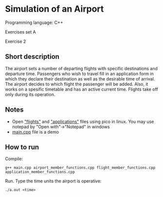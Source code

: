 # Simulation of an Airport

Programming language: C++

Exercises set A

Exercise 2

## Short description

The airport sets a number of departing flights with specific destinations and departure time. Passengers who wish to travel fill in an application form in which they declare their destination as well as the desirable time of arrival. The airport decides to which flight the passenger will be added. Also, it works on a spesific timetable and has an active current time. Flights take off only during its operation.

## Notes

* Open ["flights"](https://github.com/gkoursiounis/cpp/blob/master/airport/flights) and ["applications"](https://github.com/gkoursiounis/cpp/blob/master/airport/applications) files using pico in linux. You may use notepad by "Open with"->"Notepad" in windows
* [main.cpp](https://github.com/gkoursiounis/cpp/blob/master/airport/main.cpp) file is a demo

## How to run
Compile:
```
g++ main.cpp airport_member_functions.cpp flight_member_functions.cpp  application_member_functions.cpp
```
Run. Type the time units the airport is operative:
```
./a.out <time>
```

